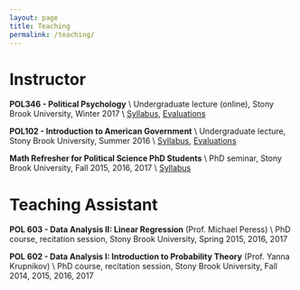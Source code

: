 ```yaml
---
layout: page
title: Teaching
permalink: /teaching/
---
```


# Instructor

**POL346 - Political Psychology** \\
Undergraduate lecture (online), Stony Brook University, Winter 2017 \\
[Syllabus](../resources/syllabi/POL346_2017.pdf), [Evaluations](../resources/syllabi/POL346_2017_Evals.pdf)

**POL102 - Introduction to American Government** \\
Undergraduate lecture, Stony Brook University, Summer 2016 \\
[Syllabus](../resources/syllabi/POL102_2016.pdf), [Evaluations](../resources/syllabi/POL102_2016_Evals.pdf)

**Math Refresher for Political Science PhD Students** \\
PhD seminar, Stony Brook University, Fall 2015, 2016, 2017 \\
[Syllabus](../resources/syllabi/mathcamp_syllabus.pdf)


# Teaching Assistant

**POL 603 - Data Analysis II: Linear Regression** (Prof. Michael Peress) \\
PhD course, recitation session, Stony Brook University, Spring 2015, 2016, 2017

**POL 602 - Data Analysis I: Introduction to Probability Theory** (Prof. Yanna Krupnikov) \\
PhD course, recitation session, Stony Brook University, Fall 2014, 2015, 2016, 2017
